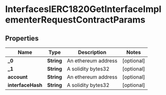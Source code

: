 

# InterfacesIERC1820GetInterfaceImplementerRequestContractParams

## Properties

Name | Type | Description | Notes
------------ | ------------- | ------------- | -------------
**_0** | **String** | An ethereum address |  [optional]
**_1** | **String** | A solidity bytes32 |  [optional]
**account** | **String** | An ethereum address |  [optional]
**interfaceHash** | **String** | A solidity bytes32 |  [optional]




